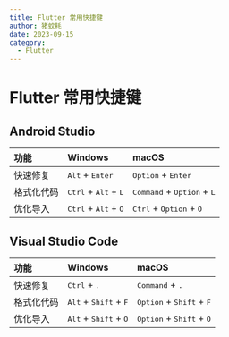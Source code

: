 ```yaml
---
title: Flutter 常用快捷键
author: 猪蚊耗
date: 2023-09-15
category:
  - Flutter
---
```


# Flutter 常用快捷键

<!-- more -->

## Android Studio

| 功能 | Windows | macOS |
| :-- | :-- | :-- |
| 快速修复 | <kbd>Alt</kbd> + <kbd>Enter</kbd>  | <kbd>Option</kbd> + <kbd>Enter</kbd> |
| 格式化代码 | <kbd>Ctrl</kbd> + <kbd>Alt</kbd> + <kbd>L</kbd>  | <kbd>Command</kbd> + <kbd>Option</kbd> + <kbd>L</kbd> |
| 优化导入 | <kbd>Ctrl</kbd> + <kbd>Alt</kbd> + <kbd>O</kbd>  | <kbd>Ctrl</kbd> + <kbd>Option</kbd> + <kbd>O</kbd> |

## Visual Studio Code

| 功能 | Windows | macOS |
| :-- | :-- | :-- |
| 快速修复 | <kbd>Ctrl</kbd> + <kbd>.</kbd> | <kbd>Command</kbd> + <kbd>.</kbd> |
| 格式化代码 | <kbd>Alt</kbd> + <kbd>Shift</kbd> + <kbd>F</kbd>  | <kbd>Option</kbd> + <kbd>Shift</kbd> + <kbd>F</kbd> |
| 优化导入 | <kbd>Alt</kbd> + <kbd>Shift</kbd> + <kbd>O</kbd>  | <kbd>Option</kbd> + <kbd>Shift</kbd> + <kbd>O</kbd> |
